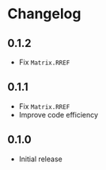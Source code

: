 # Changelog

## 0.1.2

- Fix `Matrix.RREF`

## 0.1.1

- Fix `Matrix.RREF`
- Improve code efficiency

## 0.1.0

- Initial release
